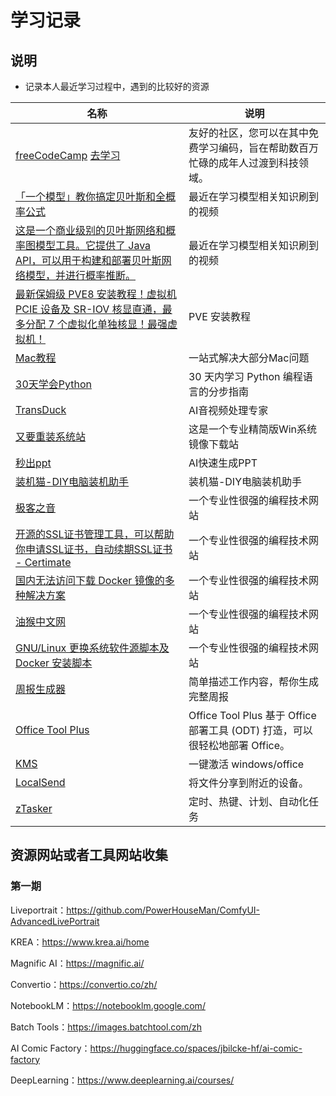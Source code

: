 # 学习记录

## 说明

- 记录本人最近学习过程中，遇到的比较好的资源

| 名称                                                                                                                                  | 说明                                                        |
|-------------------------------------------------------------------------------------------------------------------------------------|-----------------------------------------------------------|
| [freeCodeCamp](https://github.com/freeCodeCamp/freeCodeCamp)   [去学习](https://www.freecodecamp.org/chinese)                          | 友好的社区，您可以在其中免费学习编码，旨在帮助数百万忙碌的成年人过渡到科技领域。                  |
| [「一个模型」教你搞定贝叶斯和全概率公式](https://www.bilibili.com/video/BV1a4411B7B4)                                                                  | 最近在学习模型相关知识刷到的视频                                          |
| [这是一个商业级别的贝叶斯网络和概率图模型工具。它提供了 Java API，可以用于构建和部署贝叶斯网络模型，并进行概率推断。](https://www.bayesserver.com/code/java/construction-inference-java) | 最近在学习模型相关知识刷到的视频                                          |
| [最新保姆级 PVE8 安装教程！虚拟机 PCIE 设备及 SR-IOV 核显直通，最多分配 7 个虚拟化单独核显！最强虚拟机！](https://v2rayssr.com/pve.html)                                    | PVE 安装教程                                                  |
| [Mac教程](https://44maker.github.io/wiki/Mac/index.html)                                                                              | 一站式解决大部分Mac问题                                             |
| [30天学会Python](https://github.com/Asabeneh/30-Days-Of-Python)                                                                        | 30 天内学习 Python 编程语言的分步指南                                  |
| [TransDuck](https://transduck.com/zh/)                                                                                              | AI音视频处理专家                                                 |
| [又要重装系统站](https://yyczxt.com/)                                                                                                      | 这是一个专业精简版Win系统镜像下载站                                       |
| [秒出ppt](https://10sppt.com/pptx/)                                                                                                   | AI快速生成PPT                                                 |
| [装机猫-DIY电脑装机助手](http://www.diy888.cn/)                                                                                              | 装机猫-DIY电脑装机助手                                             |
| [极客之音](https://www.bmabk.com/)                                                                                                      | 一个专业性很强的编程技术网站                                            |
| [开源的SSL证书管理工具，可以帮助你申请SSL证书，自动续期SSL证书 - Certimate](https://docs.certimate.me/)                                                       | 一个专业性很强的编程技术网站                                            |
| [国内无法访问下载 Docker 镜像的多种解决方案](https://www.upx8.com/4273)                                                                              | 一个专业性很强的编程技术网站                                            |
| [油猴中文网](https://bbs.tampermonkey.net.cn/)                                                                                           | 一个专业性很强的编程技术网站                                            |
| [GNU/Linux 更换系统软件源脚本及 Docker 安装脚本](https://linuxmirrors.cn/)                                                                        | 一个专业性很强的编程技术网站                                            |
| [周报生成器](https://weeklyreport.avemaria.fun)                                                                                          | 简单描述工作内容，帮你生成完整周报                                         |
| [Office Tool Plus](https://otp.landian.vip/zh-cn/)                                                                                  | Office Tool Plus 基于 Office 部署工具 (ODT) 打造，可以很轻松地部署 Office。 |
| [KMS](https://kms.cx/)                                                                                                              | 一键激活 windows/office                                       |
| [LocalSend](https://localsend.org/zh-CN#/)                                                                                          | 将文件分享到附近的设备。                                              |
| [zTasker](https://www.everauto.net/)                                                                                                | 定时、热键、计划、自动化任务                                            |
## 资源网站或者工具网站收集

### 第一期

Liveportrait：https://github.com/PowerHouseMan/ComfyUI-AdvancedLivePortrait

KREA：https://www.krea.ai/home

Magnific AI：https://magnific.ai/

Convertio：https://convertio.co/zh/

NotebookLM：https://notebooklm.google.com/

Batch Tools：https://images.batchtool.com/zh

AI Comic Factory：https://huggingface.co/spaces/jbilcke-hf/ai-comic-factory

DeepLearning：https://www.deeplearning.ai/courses/



<style>
._project_personal table tr th:nth-child(1), ._project_personal table tr td:nth-child(1) {
    width: 310px;
}

._project_personal table tr th:nth-child(3), ._project_personal table tr td:nth-child(3) {
    width: 350px;
}

._project_personal img {
    height: 30px;
    width: 30px;
}

._project_personal table tr td:nth-child(2), ._project_personal table tr td:nth-child(3) {
    padding: 5px !important;
}

</style>
